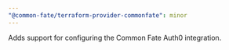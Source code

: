 ```yaml
---
"@common-fate/terraform-provider-commonfate": minor
---
```


Adds support for configuring the Common Fate Auth0 integration.
